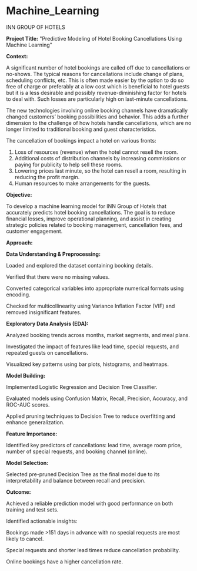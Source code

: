 # Machine_Learning
INN GROUP OF HOTELS

**Project Title:**
"Predictive Modeling of Hotel Booking Cancellations Using Machine Learning"

**Context:**

A significant number of hotel bookings are called off due to cancellations or no-shows. The typical reasons for cancellations include change of plans, scheduling conflicts, etc. This is often made easier by the option to do so free of charge or preferably at a low cost which is beneficial to hotel guests but it is a less desirable and possibly revenue-diminishing factor for hotels to deal with. Such losses are particularly high on last-minute cancellations.

The new technologies involving online booking channels have dramatically changed customers’ booking possibilities and behavior. This adds a further dimension to the challenge of how hotels handle cancellations, which are no longer limited to traditional booking and guest characteristics.

The cancellation of bookings impact a hotel on various fronts:
1. Loss of resources (revenue) when the hotel cannot resell the room.
2. Additional costs of distribution channels by increasing commissions or paying for publicity to help sell these rooms.
3. Lowering prices last minute, so the hotel can resell a room, resulting in reducing the profit margin.
4. Human resources to make arrangements for the guests.

**Objective:**

To develop a machine learning model for INN Group of Hotels that accurately predicts hotel booking cancellations. The goal is to reduce financial losses, improve operational planning, and assist in creating strategic policies related to booking management, cancellation fees, and customer engagement.

**Approach:**

**Data Understanding & Preprocessing:**

Loaded and explored the dataset containing booking details.

Verified that there were no missing values.

Converted categorical variables into appropriate numerical formats using encoding.

Checked for multicollinearity using Variance Inflation Factor (VIF) and removed insignificant features.

**Exploratory Data Analysis (EDA):**

Analyzed booking trends across months, market segments, and meal plans.

Investigated the impact of features like lead time, special requests, and repeated guests on cancellations.

Visualized key patterns using bar plots, histograms, and heatmaps.

**Model Building:**

Implemented Logistic Regression and Decision Tree Classifier.

Evaluated models using Confusion Matrix, Recall, Precision, Accuracy, and ROC-AUC scores.

Applied pruning techniques to Decision Tree to reduce overfitting and enhance generalization.

**Feature Importance:**

Identified key predictors of cancellations: lead time, average room price, number of special requests, and booking channel (online).

**Model Selection:**

Selected pre-pruned Decision Tree as the final model due to its interpretability and balance between recall and precision.

**Outcome:**

Achieved a reliable prediction model with good performance on both training and test sets.

Identified actionable insights:

Bookings made >151 days in advance with no special requests are most likely to cancel.

Special requests and shorter lead times reduce cancellation probability.

Online bookings have a higher cancellation rate.
